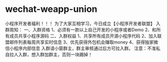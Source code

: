 # wechat-weapp-union
小程序开发者福利！！！  为了大家互相学习，今日成立【小程序开发者联盟】  入群周知：  一、入群资格  1、必须有一款以上自己开发的小程序或者Demo  2、和所有成员共享小程序源码   二、入群权益  1、共享所有成员开源小程序代码  2、加入联盟邮件列表每周共享实时信息  3、优先获得外包机会赚取money  4、获得独家微信小程序内部信息   入群请小窗群主，群主审核通过后方可拉入群。  注意：不准私自拉人入群，想入群加群主，否则一块踢掉！
